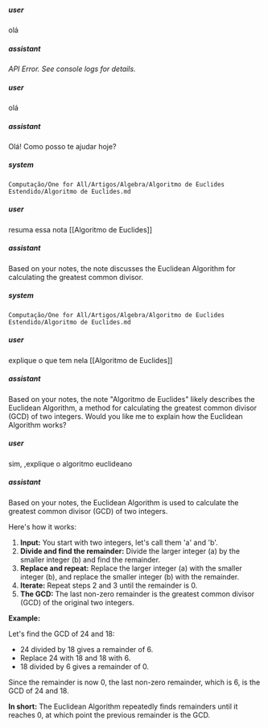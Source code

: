 ##### user
olá

##### assistant
*API Error. See console logs for details.*

##### user
olá

##### assistant
Olá! Como posso te ajudar hoje?

##### system
```sc-context
Computação/One for All/Artigos/Algebra/Algoritmo de Euclides Estendido/Algoritmo de Euclides.md
```

##### user
resuma essa nota [[Algoritmo de Euclides]]

##### assistant
Based on your notes, the note discusses the Euclidean Algorithm for calculating the greatest common divisor.

##### system
```sc-context
Computação/One for All/Artigos/Algebra/Algoritmo de Euclides Estendido/Algoritmo de Euclides.md
```

##### user
explique o que tem nela [[Algoritmo de Euclides]]

##### assistant
Based on your notes, the note \"Algoritmo de Euclides\" likely describes the Euclidean Algorithm, a method for calculating the greatest common divisor (GCD) of two integers.
Would you like me to explain how the Euclidean Algorithm works?

##### user
sim, ,explique o algoritmo euclideano

##### assistant
Based on your notes, the Euclidean Algorithm is used to calculate the greatest common divisor (GCD) of two integers. 

Here's how it works:

1. **Input:** You start with two integers, let's call them 'a' and 'b'.
2. **Divide and find the remainder:** Divide the larger integer (a) by the smaller integer (b) and find the remainder. 
3. **Replace and repeat:** Replace the larger integer (a) with the smaller integer (b), and replace the smaller integer (b) with the remainder.
4. **Iterate:** Repeat steps 2 and 3 until the remainder is 0. 
5. **The GCD:** The last non-zero remainder is the greatest common divisor (GCD) of the original two integers.

**Example:**

Let's find the GCD of 24 and 18:

* 24 divided by 18 gives a remainder of 6.
* Replace 24 with 18 and 18 with 6.
* 18 divided by 6 gives a remainder of 0.

Since the remainder is now 0, the last non-zero remainder, which is 6, is the GCD of 24 and 18.

**In short:** The Euclidean Algorithm repeatedly finds remainders until it reaches 0, at which point the previous remainder is the GCD.